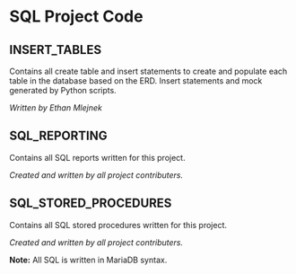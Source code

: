 # SQL Project Code
## **INSERT_TABLES**
Contains all create table and insert statements to create and populate each table in the database based on the ERD. Insert statements and mock generated by Python scripts.  

_Written by Ethan Mlejnek_

## **SQL_REPORTING**
Contains all SQL reports written for this project.  

_Created and written by all project contributers._  

## **SQL_STORED_PROCEDURES** 
Contains all SQL stored procedures written for this project.

_Created and written by all project contributers._

**Note:** All SQL is written in MariaDB syntax. 
